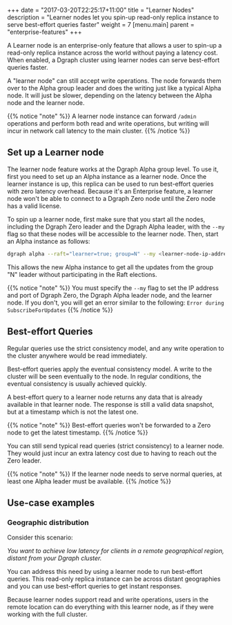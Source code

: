 +++
date = "2017-03-20T22:25:17+11:00"
title = "Learner Nodes"
description = "Learner nodes let you spin-up read-only replica instance to serve best-effort queries faster"
weight = 7
[menu.main]
    parent = "enterprise-features"
+++

A Learner node is an enterprise-only feature that allows a user to spin-up a read-only replica instance across the world without paying a latency cost. 
When enabled, a Dgraph cluster using learner nodes can serve best-effort queries faster.

A "learner node" can still accept write operations. The node forwards them over to the Alpha group leader and does the writing just like a typical Alpha node. It will just be slower, depending on the latency between the Alpha node and the learner node.

{{% notice "note" %}}
A learner node instance can forward `/admin` operations and perform both read and write operations,
but writing will incur in network call latency to the main cluster.
{{% /notice %}}


## Set up a Learner node

The learner node feature works at the Dgraph Alpha group level.
To use it, first you need to set up an Alpha instance as a learner node.
Once the learner instance is up, this replica can be used to run best-effort queries
with zero latency overhead. Because it's an Enterprise feature, a learner node
won't be able to connect to a Dgraph Zero node until the Zero node has a valid
license.

To spin up a learner node, first make sure that you start all the nodes, including the Dgraph Zero
leader and the Dgraph Alpha leader, with the `--my` flag so that these nodes will
be accessible to the learner node. Then, start an Alpha instance as follows:

```sh
dgraph alpha --raft="learner=true; group=N" --my <learner-node-ip-address>:5080
```

This allows the new Alpha instance to get all the updates from the group "N" leader without participating in the Raft elections.

{{% notice "note" %}}
You must specify the `--my` flag to set the IP address and port of Dgraph Zero,
the Dgraph Alpha leader node, and the learner node. If you don't, you will get
an error similar to the following: `Error during SubscribeForUpdates` 
{{% /notice %}}

## Best-effort Queries

Regular queries use the strict consistency model, and any write operation to the cluster anywhere would be read immediately.

Best-effort queries apply the eventual consistency model. A write to the cluster will be seen eventually to the node.
In regular conditions, the eventual consistency is usually achieved quickly.

A best-effort query to a learner node returns any data that is already available in that learner node.
The response is still a valid data snapshot, but at a timestamp which is not the latest one.

{{% notice "note" %}}
Best-effort queries won't be forwarded to a Zero node to get the latest timestamp.
{{% /notice %}}

You can still send typical read queries (strict consistency) to a learner node.
They would just incur an extra latency cost due to having to reach out the Zero leader.

{{% notice "note" %}}
If the learner node needs to serve normal queries, at least one Alpha leader must be available. 
{{% /notice %}}

## Use-case examples

### Geographic distribution

Consider this scenario: 

*You want to achieve low latency for clients in a remote geographical region,
distant from your Dgraph cluster.*

You can address this need by using a learner node to run best-effort queries.
This read-only replica instance can be across distant geographies and you can
use best-effort queries to get instant responses.

Because learner nodes support read and write operations, users in the remote
location can do everything with this learner node, as if they were working with
the full cluster.

<!-- commented until tested (21.07)
### Zero-downtime upgrades

Assume that you want to upgrade your cluster to the latest Dgraph version, with zero downtime even with breaking changes.

You can easily solve this with a learner node setup:
1. Bring up a learner node with the new Dgraph version.
2. Once it catches up, make the main cluster read-only (allow any last writes to catch up).
3. Bring a new cluster around the learner node (the learner needs to restart for this).
4. Redirect the traffic to the new cluster.
5. Turn off the old cluster.
-->
